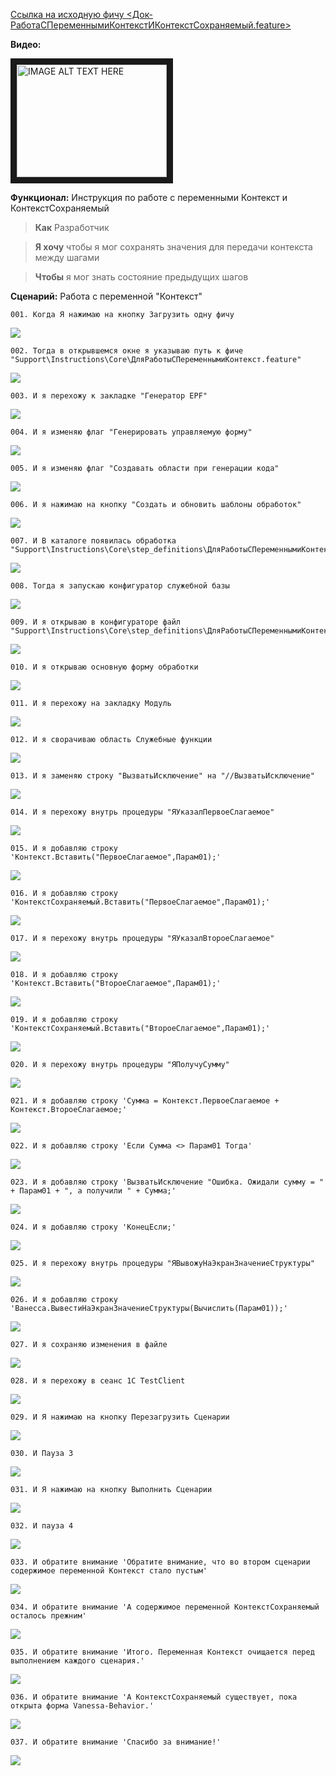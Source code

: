 [Ссылка на исходную фичу <Док-РаботаСПеременнымиКонтекстИКонтекстСохраняемый.feature>](https://github.com/silverbulleters/vanessa-behavior/tree/develop/features/StepsProgramming/Док-РаботаСПеременнымиКонтекстИКонтекстСохраняемый.feature "Оригинальная фича")

**Видео:**

<a href="http://www.youtube.com/watch?feature=player_embedded&v=ZV0fSFIOy1Y " target="_blank"><img src="http://img.youtube.com/vi/ZV0fSFIOy1Y/0.jpg" alt="IMAGE ALT TEXT HERE" width="240" height="180" border="10" /></a>

**Функционал:** Инструкция по работе с переменными Контекст и КонтекстСохраняемый

> **Как** Разработчик

> **Я хочу** чтобы я мог сохранять значения для передачи контекста между шагами

> **Чтобы** я мог знать состояние предыдущих шагов


**Сценарий:** Работа с переменной "Контекст"

	001. Когда Я нажимаю на кнопку Загрузить одну фичу
<img src=Pict/РаботаСПеременнымиКонтекстИКонтекстСохраняемый/РаботаСПеременнымиКонтекстИКонтекстСохраняемый_1_Работа_с_переменной_Контекст_001.png>

	002. Тогда в открывшемся окне я указываю путь к фиче "Support\Instructions\Core\ДляРаботыСПеременнымиКонтекст.feature"
<img src=Pict/РаботаСПеременнымиКонтекстИКонтекстСохраняемый/РаботаСПеременнымиКонтекстИКонтекстСохраняемый_2_Работа_с_переменной_Контекст_002.png>

	003. И я перехожу к закладке "Генератор EPF"
<img src=Pict/РаботаСПеременнымиКонтекстИКонтекстСохраняемый/РаботаСПеременнымиКонтекстИКонтекстСохраняемый_3_Работа_с_переменной_Контекст_003.png>

	004. И я изменяю флаг "Генерировать управляемую форму"
<img src=Pict/РаботаСПеременнымиКонтекстИКонтекстСохраняемый/РаботаСПеременнымиКонтекстИКонтекстСохраняемый_4_Работа_с_переменной_Контекст_004.png>

	005. И я изменяю флаг "Создавать области при генерации кода"
<img src=Pict/РаботаСПеременнымиКонтекстИКонтекстСохраняемый/РаботаСПеременнымиКонтекстИКонтекстСохраняемый_5_Работа_с_переменной_Контекст_005.png>

	006. И я нажимаю на кнопку "Создать и обновить шаблоны обработок"
<img src=Pict/РаботаСПеременнымиКонтекстИКонтекстСохраняемый/РаботаСПеременнымиКонтекстИКонтекстСохраняемый_6_Работа_с_переменной_Контекст_006.png>

	007. И В каталоге появилась обработка "Support\Instructions\Core\step_definitions\ДляРаботыСПеременнымиКонтекст.epf"
<img src=Pict/РаботаСПеременнымиКонтекстИКонтекстСохраняемый/РаботаСПеременнымиКонтекстИКонтекстСохраняемый_7_Работа_с_переменной_Контекст_007.png>

	008. Тогда я запускаю конфигуратор служебной базы
<img src=Pict/РаботаСПеременнымиКонтекстИКонтекстСохраняемый/РаботаСПеременнымиКонтекстИКонтекстСохраняемый_8_Работа_с_переменной_Контекст_008.png>

	009. И я открываю в конфигураторе файл "Support\Instructions\Core\step_definitions\ДляРаботыСПеременнымиКонтекст.epf"
<img src=Pict/РаботаСПеременнымиКонтекстИКонтекстСохраняемый/РаботаСПеременнымиКонтекстИКонтекстСохраняемый_9_Работа_с_переменной_Контекст_009.png>

	010. И я открываю основную форму обработки
<img src=Pict/РаботаСПеременнымиКонтекстИКонтекстСохраняемый/РаботаСПеременнымиКонтекстИКонтекстСохраняемый_10_Работа_с_переменной_Контекст_010.png>

	011. И я перехожу на закладку Модуль
<img src=Pict/РаботаСПеременнымиКонтекстИКонтекстСохраняемый/РаботаСПеременнымиКонтекстИКонтекстСохраняемый_11_Работа_с_переменной_Контекст_011.png>

	012. И я сворачиваю область Служебные функции
<img src=Pict/РаботаСПеременнымиКонтекстИКонтекстСохраняемый/РаботаСПеременнымиКонтекстИКонтекстСохраняемый_12_Работа_с_переменной_Контекст_012.png>

	013. И я заменяю строку "ВызватьИсключение" на "//ВызватьИсключение"
<img src=Pict/РаботаСПеременнымиКонтекстИКонтекстСохраняемый/РаботаСПеременнымиКонтекстИКонтекстСохраняемый_13_Работа_с_переменной_Контекст_013.png>

	014. И я перехожу внутрь процедуры "ЯУказалПервоеСлагаемое"
<img src=Pict/РаботаСПеременнымиКонтекстИКонтекстСохраняемый/РаботаСПеременнымиКонтекстИКонтекстСохраняемый_14_Работа_с_переменной_Контекст_014.png>

	015. И я добавляю строку 'Контекст.Вставить("ПервоеСлагаемое",Парам01);'
<img src=Pict/РаботаСПеременнымиКонтекстИКонтекстСохраняемый/РаботаСПеременнымиКонтекстИКонтекстСохраняемый_15_Работа_с_переменной_Контекст_015.png>

	016. И я добавляю строку 'КонтекстСохраняемый.Вставить("ПервоеСлагаемое",Парам01);'
<img src=Pict/РаботаСПеременнымиКонтекстИКонтекстСохраняемый/РаботаСПеременнымиКонтекстИКонтекстСохраняемый_16_Работа_с_переменной_Контекст_016.png>

	017. И я перехожу внутрь процедуры "ЯУказалВтороеСлагаемое"
<img src=Pict/РаботаСПеременнымиКонтекстИКонтекстСохраняемый/РаботаСПеременнымиКонтекстИКонтекстСохраняемый_17_Работа_с_переменной_Контекст_017.png>

	018. И я добавляю строку 'Контекст.Вставить("ВтороеСлагаемое",Парам01);'
<img src=Pict/РаботаСПеременнымиКонтекстИКонтекстСохраняемый/РаботаСПеременнымиКонтекстИКонтекстСохраняемый_18_Работа_с_переменной_Контекст_018.png>

	019. И я добавляю строку 'КонтекстСохраняемый.Вставить("ВтороеСлагаемое",Парам01);'
<img src=Pict/РаботаСПеременнымиКонтекстИКонтекстСохраняемый/РаботаСПеременнымиКонтекстИКонтекстСохраняемый_19_Работа_с_переменной_Контекст_019.png>

	020. И я перехожу внутрь процедуры "ЯПолучуСумму"
<img src=Pict/РаботаСПеременнымиКонтекстИКонтекстСохраняемый/РаботаСПеременнымиКонтекстИКонтекстСохраняемый_20_Работа_с_переменной_Контекст_020.png>

	021. И я добавляю строку 'Сумма = Контекст.ПервоеСлагаемое + Контекст.ВтороеСлагаемое;'
<img src=Pict/РаботаСПеременнымиКонтекстИКонтекстСохраняемый/РаботаСПеременнымиКонтекстИКонтекстСохраняемый_21_Работа_с_переменной_Контекст_021.png>

	022. И я добавляю строку 'Если Сумма <> Парам01 Тогда'
<img src=Pict/РаботаСПеременнымиКонтекстИКонтекстСохраняемый/РаботаСПеременнымиКонтекстИКонтекстСохраняемый_22_Работа_с_переменной_Контекст_022.png>

	023. И я добавляю строку 'ВызватьИсключение "Ошибка. Ожидали сумму = " + Парам01 + ", а получили " + Сумма;'
<img src=Pict/РаботаСПеременнымиКонтекстИКонтекстСохраняемый/РаботаСПеременнымиКонтекстИКонтекстСохраняемый_23_Работа_с_переменной_Контекст_023.png>

	024. И я добавляю строку 'КонецЕсли;'
<img src=Pict/РаботаСПеременнымиКонтекстИКонтекстСохраняемый/РаботаСПеременнымиКонтекстИКонтекстСохраняемый_24_Работа_с_переменной_Контекст_024.png>

	025. И я перехожу внутрь процедуры "ЯВывожуНаЭкранЗначениеСтруктуры"
<img src=Pict/РаботаСПеременнымиКонтекстИКонтекстСохраняемый/РаботаСПеременнымиКонтекстИКонтекстСохраняемый_25_Работа_с_переменной_Контекст_025.png>

	026. И я добавляю строку 'Ванесса.ВывестиНаЭкранЗначениеСтруктуры(Вычислить(Парам01));'
<img src=Pict/РаботаСПеременнымиКонтекстИКонтекстСохраняемый/РаботаСПеременнымиКонтекстИКонтекстСохраняемый_26_Работа_с_переменной_Контекст_026.png>

	027. И я сохраняю изменения в файле
<img src=Pict/РаботаСПеременнымиКонтекстИКонтекстСохраняемый/РаботаСПеременнымиКонтекстИКонтекстСохраняемый_27_Работа_с_переменной_Контекст_027.png>

	028. И я перехожу в сеанс 1С TestClient
<img src=Pict/РаботаСПеременнымиКонтекстИКонтекстСохраняемый/РаботаСПеременнымиКонтекстИКонтекстСохраняемый_28_Работа_с_переменной_Контекст_028.png>

	029. И Я нажимаю на кнопку Перезагрузить Сценарии
<img src=Pict/РаботаСПеременнымиКонтекстИКонтекстСохраняемый/РаботаСПеременнымиКонтекстИКонтекстСохраняемый_29_Работа_с_переменной_Контекст_029.png>

	030. И Пауза 3
<img src=Pict/РаботаСПеременнымиКонтекстИКонтекстСохраняемый/РаботаСПеременнымиКонтекстИКонтекстСохраняемый_30_Работа_с_переменной_Контекст_030.png>

	031. И Я нажимаю на кнопку Выполнить Сценарии
<img src=Pict/РаботаСПеременнымиКонтекстИКонтекстСохраняемый/РаботаСПеременнымиКонтекстИКонтекстСохраняемый_31_Работа_с_переменной_Контекст_031.png>

	032. И пауза 4
<img src=Pict/РаботаСПеременнымиКонтекстИКонтекстСохраняемый/РаботаСПеременнымиКонтекстИКонтекстСохраняемый_32_Работа_с_переменной_Контекст_032.png>

	033. И обратите внимание 'Обратите внимание, что во втором сценарии содержимое переменной Контекст стало пустым'
<img src=Pict/РаботаСПеременнымиКонтекстИКонтекстСохраняемый/РаботаСПеременнымиКонтекстИКонтекстСохраняемый_33_Работа_с_переменной_Контекст_033.png>

	034. И обратите внимание 'А содержимое переменной КонтекстСохраняемый осталось прежним'
<img src=Pict/РаботаСПеременнымиКонтекстИКонтекстСохраняемый/РаботаСПеременнымиКонтекстИКонтекстСохраняемый_34_Работа_с_переменной_Контекст_034.png>

	035. И обратите внимание 'Итого. Переменная Контекст очищается перед выполнением каждого сценария.'
<img src=Pict/РаботаСПеременнымиКонтекстИКонтекстСохраняемый/РаботаСПеременнымиКонтекстИКонтекстСохраняемый_35_Работа_с_переменной_Контекст_035.png>

	036. И обратите внимание 'А КонтекстСохраняемый существует, пока открыта форма Vanessa-Behavior.'
<img src=Pict/РаботаСПеременнымиКонтекстИКонтекстСохраняемый/РаботаСПеременнымиКонтекстИКонтекстСохраняемый_36_Работа_с_переменной_Контекст_036.png>

	037. И обратите внимание 'Спасибо за внимание!'
<img src=Pict/РаботаСПеременнымиКонтекстИКонтекстСохраняемый/РаботаСПеременнымиКонтекстИКонтекстСохраняемый_37_Работа_с_переменной_Контекст_037.png>
